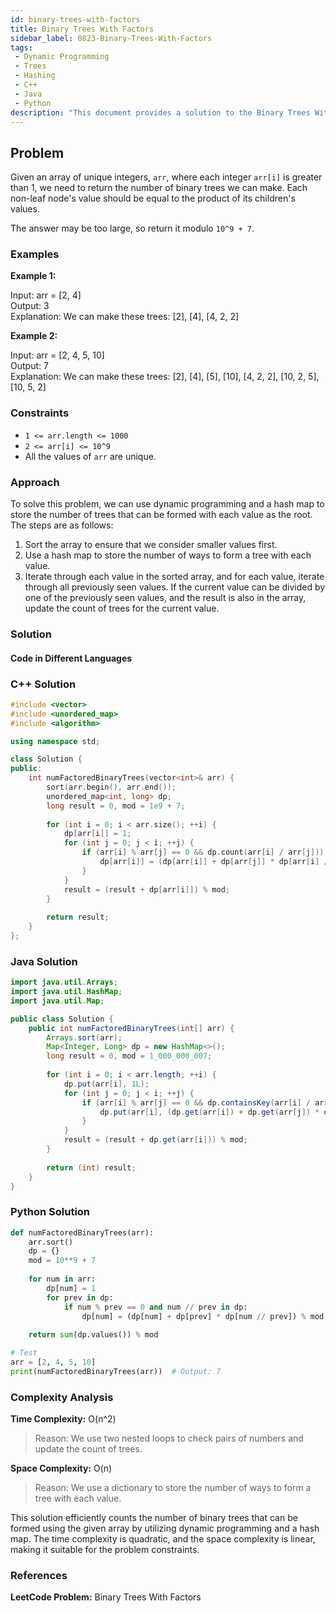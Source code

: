 ```yaml
---
id: binary-trees-with-factors
title: Binary Trees With Factors
sidebar_label: 0823-Binary-Trees-With-Factors
tags:
 - Dynamic Programming
 - Trees
 - Hashing
 - C++
 - Java
 - Python
description: "This document provides a solution to the Binary Trees With Factors problem, where we need to count the number of binary trees that can be formed with a given array of integers such that each node's value is the product of its children's values."
---
```


## Problem

Given an array of unique integers, `arr`, where each integer `arr[i]` is greater than 1, we need to return the number of binary trees we can make. Each non-leaf node's value should be equal to the product of its children's values.

The answer may be too large, so return it modulo `10^9 + 7`.

### Examples

**Example 1:**

Input: arr = [2, 4]  
Output: 3  
Explanation: We can make these trees: [2], [4], [4, 2, 2]

**Example 2:**

Input: arr = [2, 4, 5, 10]  
Output: 7  
Explanation: We can make these trees: [2], [4], [5], [10], [4, 2, 2], [10, 2, 5], [10, 5, 2]

### Constraints

- `1 <= arr.length <= 1000`
- `2 <= arr[i] <= 10^9`
- All the values of `arr` are unique.

### Approach

To solve this problem, we can use dynamic programming and a hash map to store the number of trees that can be formed with each value as the root. The steps are as follows:

1. Sort the array to ensure that we consider smaller values first.
2. Use a hash map to store the number of ways to form a tree with each value.
3. Iterate through each value in the sorted array, and for each value, iterate through all previously seen values. If the current value can be divided by one of the previously seen values, and the result is also in the array, update the count of trees for the current value.

### Solution

#### Code in Different Languages

### C++ Solution
```cpp
#include <vector>
#include <unordered_map>
#include <algorithm>

using namespace std;

class Solution {
public:
    int numFactoredBinaryTrees(vector<int>& arr) {
        sort(arr.begin(), arr.end());
        unordered_map<int, long> dp;
        long result = 0, mod = 1e9 + 7;
        
        for (int i = 0; i < arr.size(); ++i) {
            dp[arr[i]] = 1;
            for (int j = 0; j < i; ++j) {
                if (arr[i] % arr[j] == 0 && dp.count(arr[i] / arr[j])) {
                    dp[arr[i]] = (dp[arr[i]] + dp[arr[j]] * dp[arr[i] / arr[j]]) % mod;
                }
            }
            result = (result + dp[arr[i]]) % mod;
        }
        
        return result;
    }
};
```
### Java Solution

```java
import java.util.Arrays;
import java.util.HashMap;
import java.util.Map;

public class Solution {
    public int numFactoredBinaryTrees(int[] arr) {
        Arrays.sort(arr);
        Map<Integer, Long> dp = new HashMap<>();
        long result = 0, mod = 1_000_000_007;
        
        for (int i = 0; i < arr.length; ++i) {
            dp.put(arr[i], 1L);
            for (int j = 0; j < i; ++j) {
                if (arr[i] % arr[j] == 0 && dp.containsKey(arr[i] / arr[j])) {
                    dp.put(arr[i], (dp.get(arr[i]) + dp.get(arr[j]) * dp.get(arr[i] / arr[j])) % mod);
                }
            }
            result = (result + dp.get(arr[i])) % mod;
        }
        
        return (int) result;
    }
}
```
### Python Solution

```python
def numFactoredBinaryTrees(arr):
    arr.sort()
    dp = {}
    mod = 10**9 + 7
    
    for num in arr:
        dp[num] = 1
        for prev in dp:
            if num % prev == 0 and num // prev in dp:
                dp[num] = (dp[num] + dp[prev] * dp[num // prev]) % mod
    
    return sum(dp.values()) % mod

# Test
arr = [2, 4, 5, 10]
print(numFactoredBinaryTrees(arr))  # Output: 7
```

### Complexity Analysis
**Time Complexity:** O(n^2)

>Reason: We use two nested loops to check pairs of numbers and update the count of trees.

**Space Complexity:** O(n)

>Reason: We use a dictionary to store the number of ways to form a tree with each value.

This solution efficiently counts the number of binary trees that can be formed using the given array by utilizing dynamic programming and a hash map. The time complexity is quadratic, and the space complexity is linear, making it suitable for the problem constraints.

### References
**LeetCode Problem:** Binary Trees With Factors


